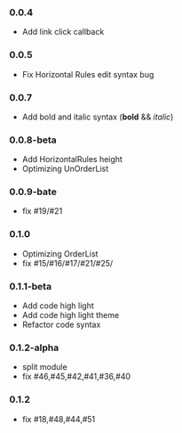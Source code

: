 ### 0.0.4
* Add link click callback 

### 0.0.5
* Fix Horizontal Rules edit syntax bug

### 0.0.7
* Add bold and italic syntax (__bold__ && _italic_)

### 0.0.8-beta
* Add HorizontalRules height
* Optimizing UnOrderList

### 0.0.9-bate
* fix #19/#21

### 0.1.0
* Optimizing OrderList
* fix #15/#16/#17/#21/#25/

### 0.1.1-beta
* Add code high light
* Add code high light theme
* Refactor code syntax

### 0.1.2-alpha
* split module
* fix #46,#45,#42,#41,#36,#40

### 0.1.2
* fix #18,#48,#44,#51

